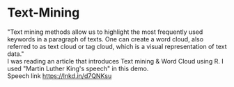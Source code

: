 # Text-Mining
"Text mining methods allow us to highlight the most frequently used keywords in a paragraph of texts. 
One can create a word cloud, also referred to as text cloud or tag cloud, which is a visual representation of text data."  
 I was reading an article that introduces Text mining &amp; Word Cloud using R.
 I used "Martin Luther King's speech" in this demo.  
 Speech link https://lnkd.in/d7QNKsu 
